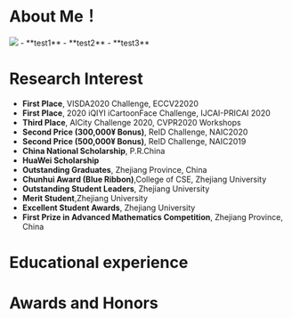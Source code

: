 <head>
<title>Sunfeiran 个人主页</title>
</head>  

# About Me！
<img class="profile-picture" src="https://orienttraveller.github.io/sfr.jpg">
- **test1**
- **test2**
- **test3**


# Research Interest
- **First Place**, VISDA2020 Challenge, ECCV22020
- **First Place**, 2020 iQIYI iCartoonFace Challenge, IJCAI-PRICAI 2020
- **Third Place**, AICity Challenge 2020, CVPR2020 Workshops
- **Second Price (300,000¥ Bonus)**, ReID Challenge, NAIC2020
- **Second Price (500,000¥ Bonus)**, ReID Challenge, NAIC2019
- **China National Scholarship**, P.R.China
- **HuaWei Scholarship**
- **Outstanding Graduates**, Zhejiang Province, China
- **Chunhui Award (Blue Ribbon)**,College of CSE, Zhejiang University
- **Outstanding Student Leaders**, Zhejiang University
- **Merit Student**,Zhejiang University
- **Excellent Student Awards**, Zhejiang University
- **First Prize in Advanced Mathematics Competition**, Zhejiang Province, China

# Educational experience 

# Awards and Honors


